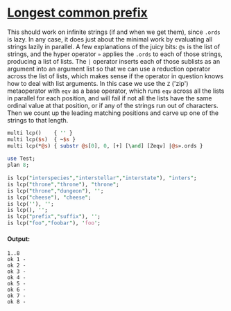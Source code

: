 [1]: https://rosettacode.org/wiki/Longest_common_prefix

# [Longest common prefix][1]

This should work on infinite strings (if and when we get them), since `.ords` is lazy. In any case, it does just about the minimal work by evaluating all strings lazily in parallel. A few explanations of the juicy bits: `@s` is the list of strings, and the hyper operator `»` applies the `.ords` to each of those strings, producing a list of lists. The `|` operator inserts each of those sublists as an argument into an argument list so that we can use a reduction operator across the list of lists, which makes sense if the operator in question knows how to deal with list arguments. In this case we use the `Z` ('zip') metaoperator with `eqv` as a base operator, which runs `eqv` across all the lists in parallel for each position, and will fail if not all the lists have the same ordinal value at that position, or if any of the strings run out of characters. Then we count up the leading matching positions and carve up one of the strings to that length.

```perl
multi lcp()    { '' }
multi lcp($s)  { ~$s }
multi lcp(*@s) { substr @s[0], 0, [+] [\and] [Zeqv] |@s».ords }
 
use Test;
plan 8;
 
is lcp("interspecies","interstellar","interstate"), "inters";
is lcp("throne","throne"), "throne";
is lcp("throne","dungeon"), '';
is lcp("cheese"), "cheese";
is lcp(''), '';
is lcp(), '';
is lcp("prefix","suffix"), '';
is lcp("foo","foobar"), 'foo';
```

#### Output:
```
1..8
ok 1 - 
ok 2 - 
ok 3 - 
ok 4 - 
ok 5 - 
ok 6 - 
ok 7 - 
ok 8 - 
```